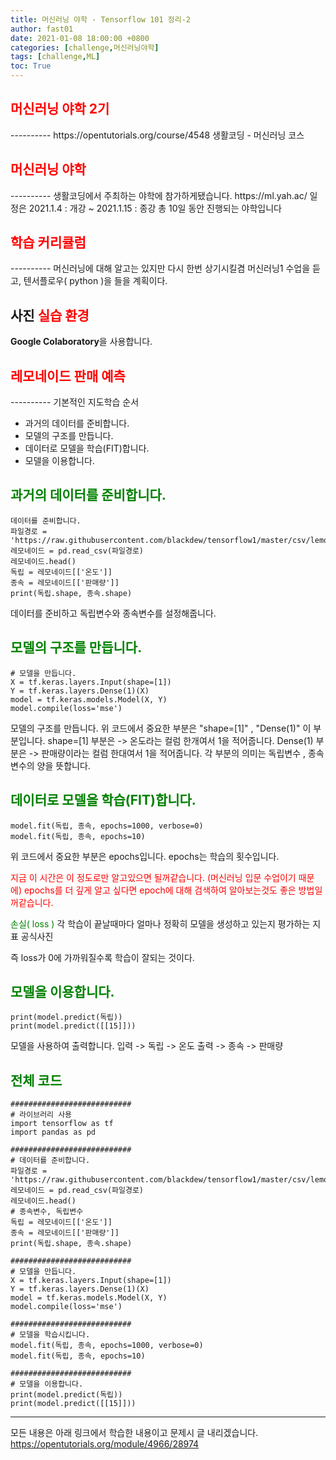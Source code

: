 ```yaml
---
title: 머신러닝 야학 - Tensorflow 101 정리-2
author: fast01
date: 2021-01-08 18:00:00 +0800
categories: [challenge,머신러닝야학]
tags: [challenge,ML]
toc: True
---
```


<h2><span style="color:red">머신러닝 야학 2기 </span></h2>
----------
https://opentutorials.org/course/4548
생활코딩 - 머신러닝 코스 


<h2><span style="color:red"> 머신러닝 야학 </span></h2>
----------
생활코딩에서 주최하는 야학에 참가하게됐습니다.
https://ml.yah.ac/
일정은 2021.1.4 : 개강 ~ 2021.1.15 : 종강 
총 10일 동안 진행되는 야학입니다

<h2><span style="color:red"> 학습 커리큘럼</span></h2>
----------
머신러닝에 대해 알고는 있지만 다시 한번 상기시킬겸 머신러닝1 수업을 듣고,
텐서플로우( python )을 들을 계획이다.

사진
<span style="color:red">실습 환경 </span>
----------

**Google Colaboratory**을 사용합니다.

<h2><span style="color:red"> 레모네이드 판매 예측</span></h2>
----------
기본적인 지도학습 순서

-	과거의 데이터를 준비합니다.
-	모델의 구조를 만듭니다.
-	데이터로 모델을 학습(FIT)합니다.
-	모델을 이용합니다.

<span style="color:green">과거의 데이터를 준비합니다. </span>
----------

    데이터를 준비합니다.
    파일경로 = 'https://raw.githubusercontent.com/blackdew/tensorflow1/master/csv/lemonade.csv'
    레모네이드 = pd.read_csv(파일경로)
    레모네이드.head()
    독립 = 레모네이드[['온도']]
    종속 = 레모네이드[['판매량']]
    print(독립.shape, 종속.shape)
데이터를 준비하고 독립변수와 종속변수를 설정해줍니다.


<span style="color:green">모델의 구조를 만듭니다. </span>
----------

    # 모델을 만듭니다.
    X = tf.keras.layers.Input(shape=[1])
    Y = tf.keras.layers.Dense(1)(X)
    model = tf.keras.models.Model(X, Y)
    model.compile(loss='mse')
모델의 구조를 만듭니다.
위 코드에서 중요한 부분은 "shape=[1]" , "Dense(1)" 이 부분입니다.
shape=[1] 부분은 	-> 온도라는 컬럼 한개여서 1을 적어줍니다.
Dense(1) 부분은   	-> 판매량이라는 컬럼 한대여서 1을 적어줍니다.
각 부분의 의미는 독립변수 , 종속 변수의 양을 뜻합니다.

<span style="color:green">데이터로 모델을 학습(FIT)합니다. </span>
----------

    model.fit(독립, 종속, epochs=1000, verbose=0)
    model.fit(독립, 종속, epochs=10)
위 코드에서 중요한 부분은 epochs입니다.
epochs는 학습의 횟수입니다. 

<span style="color:red">
지금 이 시간은 이 정도로만 알고있으면 될꺼같습니다.  (머신러닝 입문 수업이기 때문에)
epochs를 더 깊게 알고 싶다면 epoch에 대해 검색하여 알아보는것도 좋은 방법일꺼같습니다.
 </span>

<span style="color:green">손실( loss )</span>
각 학습이 끝날때마다 얼마나 정확히 모델을 생성하고 있는지 평가하는 지표
공식사진

즉 loss가 0에 가까워질수록 학습이 잘되는 것이다.




<span style="color:green">모델을 이용합니다.</span>
----------

    print(model.predict(독립))
    print(model.predict([[15]]))
모델을 사용하여 출력합니다.
입력 -> 독립 -> 온도
출력 -> 종속 -> 판매량   

<span style="color:green">전체 코드</span>
----------

    ###########################
    # 라이브러리 사용
    import tensorflow as tf
    import pandas as pd
     
    ###########################
    # 데이터를 준비합니다.
    파일경로 = 'https://raw.githubusercontent.com/blackdew/tensorflow1/master/csv/lemonade.csv'
    레모네이드 = pd.read_csv(파일경로)
    레모네이드.head()
    # 종속변수, 독립변수
    독립 = 레모네이드[['온도']]
    종속 = 레모네이드[['판매량']]
    print(독립.shape, 종속.shape)
     
    ###########################
    # 모델을 만듭니다.
    X = tf.keras.layers.Input(shape=[1])
    Y = tf.keras.layers.Dense(1)(X)
    model = tf.keras.models.Model(X, Y)
    model.compile(loss='mse')
     
    ###########################
    # 모델을 학습시킵니다. 
    model.fit(독립, 종속, epochs=1000, verbose=0)
    model.fit(독립, 종속, epochs=10)
     
    ###########################
    # 모델을 이용합니다. 
    print(model.predict(독립))
    print(model.predict([[15]]))

----------
모든 내용은 아래 링크에서 학습한 내용이고 문제시 글 내리겠습니다.
https://opentutorials.org/module/4966/28974
